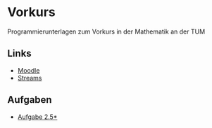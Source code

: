 # Vorkurs
Programmierunterlagen zum Vorkurs in der Mathematik an der TUM
## Links
- [Moodle](https://www.moodle.tum.de/course/view.php?id=62041)
- [Streams](https://live.rbg.tum.de/cgi-bin/streams)

## Aufgaben
- [Aufgabe 2.5*](https://github.com/hertelukas/vorkurs/blob/c269e9e11535484fb86c3e45897d90fd8f1f4a19/nat.py#L68)

